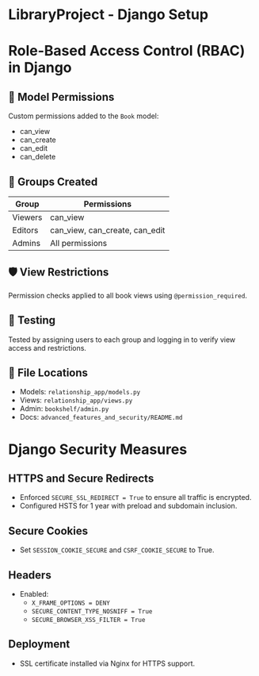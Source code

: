 

# LibraryProject - Django Setup

# Role-Based Access Control (RBAC) in Django

## 📌 Model Permissions

Custom permissions added to the `Book` model:
- can_view
- can_create
- can_edit
- can_delete

## 👥 Groups Created

| Group    | Permissions                         |
|----------|--------------------------------------|
| Viewers  | can_view                             |
| Editors  | can_view, can_create, can_edit       |
| Admins   | All permissions                      |

## 🛡️ View Restrictions

Permission checks applied to all book views using `@permission_required`.

## 🧪 Testing

Tested by assigning users to each group and logging in to verify view access and restrictions.

## 📁 File Locations

- Models: `relationship_app/models.py`
- Views: `relationship_app/views.py`
- Admin: `bookshelf/admin.py`
- Docs: `advanced_features_and_security/README.md`

# Django Security Measures

## HTTPS and Secure Redirects
- Enforced `SECURE_SSL_REDIRECT = True` to ensure all traffic is encrypted.
- Configured HSTS for 1 year with preload and subdomain inclusion.

## Secure Cookies
- Set `SESSION_COOKIE_SECURE` and `CSRF_COOKIE_SECURE` to True.

## Headers
- Enabled:
  - `X_FRAME_OPTIONS = DENY`
  - `SECURE_CONTENT_TYPE_NOSNIFF = True`
  - `SECURE_BROWSER_XSS_FILTER = True`

## Deployment
- SSL certificate installed via Nginx for HTTPS support.


